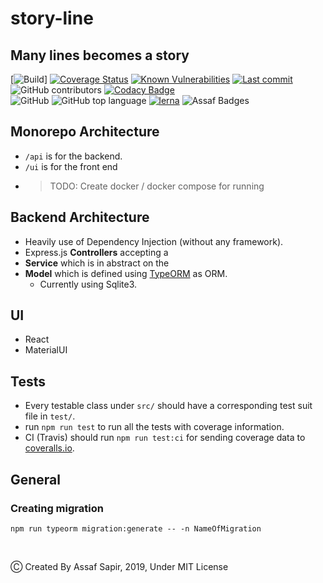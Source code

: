 # story-line

## Many lines becomes a story

[![Build](https://github.com/assapir/story-line/workflows/docker-build/badge.svg)] [![Coverage Status](https://coveralls.io/repos/github/assapir/story-line/badge.svg?branch=master)](https://coveralls.io/github/assapir/story-line?branch=master) [![Known Vulnerabilities](https://snyk.io//test/github/meijin007/story-line/badge.svg?targetFile=api/package.json)](https://snyk.io//test/github/meijin007/story-line?targetFile=package.json) [![Last commit](https://img.shields.io/github/last-commit/meijin007/story-line.svg)](https://github.com/meijin007/story-line/commits/master) ![GitHub contributors](https://img.shields.io/github/contributors-anon/meijin007/story-line.svg) [![Codacy Badge](https://api.codacy.com/project/badge/Grade/3c0cbc240e8b405ba0b93113f8aae62f)](https://app.codacy.com/app/meijin007/story-line?utm_source=github.com&utm_medium=referral&utm_content=meijin007/story-line&utm_campaign=Badge_Grade_Dashboard)
<br /> 
![GitHub](https://img.shields.io/github/license/meijin007/story-line.svg?color=blue) ![GitHub top language](https://img.shields.io/github/languages/top/meijin007/story-line.svg) [![lerna](https://img.shields.io/badge/maintained%20with-lerna-cc00ff.svg)](https://lerna.js.org/) ![Assaf Badges](https://img.shields.io/badge/Assaf-Like%20badges-blue.svg) 

## Monorepo Architecture

-   `/api` is for the backend.
-   `/ui` is for the front end
-   > TODO: Create docker / docker compose for running 

## Backend Architecture

-   Heavily use of Dependency Injection (without any framework).
-   Express.js **Controllers**  accepting a
-   **Service** which is in abstract on the
-   **Model** which is defined using [TypeORM]([https://typeorm.io/]) as ORM.
    -   Currently using Sqlite3.

## UI
-   React
-   MaterialUI

## Tests

-   Every testable class under `src/` should have a corresponding test suit file in `test/`.
-   run `npm run test` to run all the tests with coverage information.
-   CI (Travis) should run `npm run test:ci` for sending coverage data to [coveralls.io](https://coveralls.io/github/meijin007/story-line).

## General

### Creating migration

    npm run typeorm migration:generate -- -n NameOfMigration

<br /> 

Ⓒ Created By Assaf Sapir, 2019, Under MIT License
